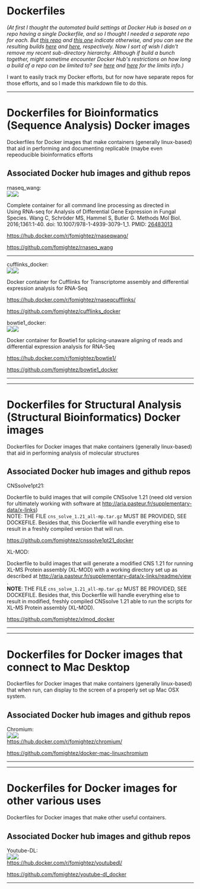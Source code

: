 # Dockerfiles


*(At first I thought the automated build settings at Docker Hub is based on a repo having a single Dockerfile, and so I thought I needed a separate repo for each. But [this repo](https://github.com/27Bslash6/docker) and [this one](https://github.com/andrejsavikin/Dockerfiles) indicate otherwise, and you can see the resulting builds [here](https://hub.docker.com/u/funkygibbon/) and [here](https://hub.docker.com/r/andrejsavikin/ubuntu-openjdk-8-jre/), respectively. Now I sort of wish I didn't remove my recent sub-directory hierarchy. Although if build a bunch together, might sometime encounter Docker Hub's restrictions on how long a build of a repo can be limited to? see [here](http://stackoverflow.com/questions/34440753/docker-hub-timeout-in-automated-build/34588866#34588866) and [here](http://stackoverflow.com/questions/36948145/chain-automated-builds-in-the-same-docker-hub-repository) for the limits info.)*  

I want to easily track my Docker efforts, but for now have separate repos for those efforts, and so I made this markdown file to do this.


----

Dockerfiles for Bioinformatics (Sequence Analysis) Docker images
============================================

Dockerfiles for Docker images that make containers (generally linux-based) that aid in performing and documenting replicable (maybe even repeoducible bioinformatics efforts


Associated Docker hub images and github repos
------------------------

rnaseq_wang:  
[![](https://images.microbadger.com/badges/version/fomightez/rnaseqwang.svg)](https://microbadger.com/images/fomightez/rnaseqwang "Get your own version badge on microbadger.com")[![](https://images.microbadger.com/badges/image/fomightez/rnaseqwang.svg)](https://microbadger.com/images/fomightez/rnaseqwang "Get your own image badge on microbadger.com")  

Complete container for all command line processing as directed in  
Using RNA-seq for Analysis of Differential Gene Expression in Fungal Species.
Wang C, Schröder MS, Hammel S, Butler G.
Methods Mol Biol. 2016;1361:1-40. doi: 10.1007/978-1-4939-3079-1_1. PMID: [26483013](https://www.ncbi.nlm.nih.gov/pubmed/26483013)

https://hub.docker.com/r/fomightez/rnaseqwang/

https://github.com/fomightez/rnaseq_wang

----

cufflinks_docker:  
[![](https://images.microbadger.com/badges/version/fomightez/rnaseqcufflinks.svg)](https://microbadger.com/images/fomightez/rnaseqcufflinks "Get your own version badge on microbadger.com")[![](https://images.microbadger.com/badges/image/fomightez/rnaseqcufflinks.svg)](https://microbadger.com/images/fomightez/rnaseqcufflinks "Get your own image badge on microbadger.com")

Docker container for Cufflinks for Transcriptome assembly and differential expression analysis for RNA-Seq

https://hub.docker.com/r/fomightez/rnaseqcufflinks/

https://github.com/fomightez/cufflinks_docker


bowtie1_docker:  
[![](https://images.microbadger.com/badges/version/fomightez/bowtie1.svg)](https://microbadger.com/images/fomightez/bowtie1 "Get your own version badge on microbadger.com")[![](https://images.microbadger.com/badges/image/fomightez/bowtie1.svg)](https://microbadger.com/images/fomightez/bowtie1 "Get your own image badge on microbadger.com")

Docker container for Bowtie1 for splicing-unaware aligning of reads and differential expression analysis for RNA-Seq

https://hub.docker.com/r/fomightez/bowtie1/

https://github.com/fomightez/bowtie1_docker

----


----

Dockerfiles for Structural Analysis (Structural Bioinformatics) Docker images
================================================

Dockerfiles for Docker images that make containers (generally linux-based) that aid in performing analysis of molecular structures


Associated Docker hub images and github repos
------------------------

CNSsolve1pt21:  

Dockerfile to build images that will compile CNSsolve 1.21 (need old version for ultimately working with software at http://aria.pasteur.fr/supplementary-data/x-links)  
NOTE: THE FILE `cns_solve_1.21_all-mp.tar.gz` MUST BE PROVIDED, SEE DOCKEFILE. Besides that, this Dockerfile will handle everything else to result in a freshly compiled version that will run.

https://github.com/fomightez/cnssolve1pt21_docker


XL-MOD:

Dockerfile to build images that will generate a modified CNS 1.21 for running XL-MS Protein assembly (XL-MOD) with a working directory set up as described at http://aria.pasteur.fr/supplementary-data/x-links/readme/view  .  
**NOTE**: THE FILE `cns_solve_1.21_all-mp.tar.gz` MUST BE PROVIDED, SEE DOCKEFILE. Besides that, this Dockerfile will handle everything else to result in  modified, freshly compiled CNSsolve 1.21 able to run the scripts for XL-MS Protein assembly (XL-MOD).

https://github.com/fomightez/xlmod_docker

----


----

Dockerfiles for Docker images that connect to Mac Desktop
=========================================================

Dockerfiles for Docker images that make containers (generally linux-based) that when run, can display to the screen of a properly set up Mac OSX system.


Associated Docker hub images and github repos
------------------------

Chromium:  
[![](https://images.microbadger.com/badges/version/fomightez/chromium.svg)](https://microbadger.com/images/fomightez/chromium "Get your own version badge on microbadger.com")[![](https://images.microbadger.com/badges/image/fomightez/chromium.svg)](https://microbadger.com/images/fomightez/chromium "Get your own image badge on microbadger.com")  
https://hub.docker.com/r/fomightez/chromium/

https://github.com/fomightez/docker-mac-linuxchromium

----


----

Dockerfiles for Docker images for other various uses
=========================================================

Dockerfiles for Docker images that make other useful containers.


Associated Docker hub images and github repos
------------------------

Youtube-DL:  
[![](https://images.microbadger.com/badges/version/fomightez/youtubedl.svg)](https://microbadger.com/images/fomightez/youtubedl "Get your own version badge on microbadger.com")[![](https://images.microbadger.com/badges/image/fomightez/youtubedl.svg)](https://microbadger.com/images/fomightez/youtubedl "Get your own image badge on microbadger.com")  
https://hub.docker.com/r/fomightez/youtubedl/

https://github.com/fomightez/youtube-dl_docker

----
